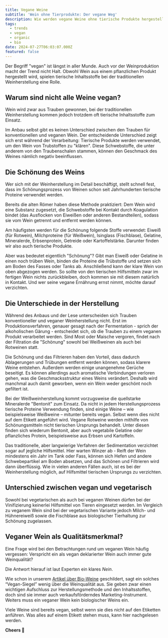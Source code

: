 ```yaml
---
title: Vegane Weine
subtitle: 'Wein ohne Tierprodukte: Der vegane Weg'
description: Wie werden vegane Weine ohne tierische Produkte hergestellt, welche Alternativen zur Schönung genutzt werden und bedeutet vegan immer Qualität?
tags:
  - trends
  - vegan
  - organic
  - bio
date: 2024-07-27T06:03:07.000Z
featured: false
---
```


Der Begriff "vegan" ist längst in aller Munde. Auch vor der Weinproduktion macht der Trend nicht Halt. Obwohl Wein aus einem pflanzlichen Produkt hergestellt wird, spielen tierische Inhaltsstoffe bei der traditionellen Weinherstellung eine Rolle.

## Warum sind nicht alle Weine vegan?

Wein wird zwar aus Trauben gewonnen, bei der traditionellen Weinherstellung kommen jedoch trotzdem oft tierische Inhaltsstoffe zum Einsatz.

Im Anbau selbst gibt es keinen Unterschied zwischen den Trauben für konventionellen und veganen Wein. Der entscheidende Unterschied zeigt sich erst während der Verarbeitung: Tierische Produkte werden verwendet, um den Wein von Trubstoffen zu "klären". Diese Schwebstoffe, die unter anderem von den Traubenschalen stammen, können den Geschmack des Weines nämlich negativ beeinflussen.

## Die Schönung des Weins

Wer sich mit der Weinherstellung im Detail beschäftigt, stellt schnell fest, dass im Schönungsprozess von Weinen schon seit Jahrhunderten tierische Proteine verwendet werden.

Bereits die alten Römer haben diese Methode praktiziert: Dem Wein wird eine Substanz zugesetzt, die Schwebstoffe bei Kontakt durch Koagulation bindet (das Ausflocken von Eiweißen oder anderen Bestandteilen), sodass sie vom Wein getrennt und entfernt werden können.

Am häufigsten werden für die Schönung folgende Stoffe verwendet: Eiweiß (für Rotwein), Milchproteine (für Weißwein), Isinglass (Fischblase), Gelatine, Mineralerde, Erbsenprotein, Getreide oder Kartoffelstärke. Darunter finden wir also auch tierische Produkte.

Aber was bedeutet eigentlich "Schönung"? Gibt man Eiweiß oder Gelatine in einen noch trüben Wein, binden die Proteine die Trübstoffe und setzen sich am Boden des Fasses oder Tanks ab. Anschließend kann der klare Wein von oben abgezogen werden. So sollte von den tierischen Hilfsmitteln zwar im fertigen Wein nichts zurückbleiben, doch kommen sie mit diesem natürlich in Kontakt. Und wer seine vegane Ernährung ernst nimmt, möchte darauf verzichten.

## Die Unterschiede in der Herstellung

Während des Anbaus und der Lese unterscheiden sich Trauben konventioneller und veganer Weinherstellung nicht. Erst im Produktionsverfahren, genauer gesagt nach der Fermentation - sprich der alkoholischen Gärung - entscheidet sich, ob die Trauben zu einem veganen Produkt verarbeitet werden. Sind Most oder Maische vergoren, findet nach der Filtration die "Schönung" sowohl bei Weißweinen als auch bei Rotweinen statt.

Die Schönung und das Filtrieren haben den Vorteil, dass dadurch Ablagerungen und Trübungen entfernt werden können, sodass klarere Weine entstehen. Außerdem werden einige unangenehme Gerüche beseitigt. Es können allerdings auch aromatische Verbindungen verloren gehen, was die Geschmacksstruktur eines Weins verändert. Deshalb wird manchmal auch damit geworben, wenn ein Wein weder geschönt noch gefiltert ist.

Bei der Weißweinherstellung kommt vorzugsweise die quellstarke Mineralerde "Bentonit" zum Einsatz. Da nicht in jedem Herstellungsprozess tierische Proteine Verwendung finden, sind einige Weine – wie beispielsweise Weißweine – mitunter bereits vegan. Selbst wenn dies nicht auf dem Etikett angeführt wird.
Vegane Rotweine werden mithilfe von Schönungsmitteln nicht tierischen Ursprungs behandelt. Unter diesen finden sich wiederum Bentonit, aber auch vegetabile Gelatine oder pflanzliches Protein, beispielsweise aus Erbsen und Kartoffeln.

Das traditionelle, aber langwierige Verfahren der Sedimentation verzichtet sogar auf jegliche Hilfsmittel. Hier warten Winzer ab - Reift der Wein mindestens ein Jahr im Tank oder Fass, können sich Hefen und andere Schwebepartikel am Boden absetzen, und das Schönen und Filtrieren wird dann überflüssig.
Wie in vielen anderen Fällen auch, ist es bei der Weinherstellung möglich, auf Hilfsmittel tierischen Ursprungs zu verzichten.

## Unterschied zwischen vegan und vegetarisch

Sowohl bei vegetarischen als auch bei veganen Weinen dürfen bei der Vinifizierung keinerlei Hilfsmittel von Tieren eingesetzt werden. Im Vergleich zu veganem Wein sind bei der vegetarischen Variante jedoch Milch- und Hühnereiweiß sowie die Fischblase aus biologischer Tierhaltung zur Schönung zugelassen.

## Veganer Wein als Qualitätsmerkmal?

Eine Frage wird bei den Betrachtungen rund um veganen Wein häufig vergessen: Verspricht ein als vegan deklarierter Wein auch immer gute Weinqualität?

Die Antwort hierauf ist laut Experten ein klares _Nein_.

Wie schon in unserem [Artikel über Bio-Weine](/de/blog/wines/bio-vs-organic) geschildert, sagt ein solches “Vegan-Siegel” wenig über die Weinqualität aus. Sie geben zwar einen wichtigen Aufschluss zur Herstellungsmethode und den Inhaltsstoffen, doch sind sie immer auch verkaufsförderndes Marketing-Instrument. Weiters muss ein veganer Wein kein biologischer Weins ein.

Viele Weine sind bereits vegan, selbst wenn sie dies nicht auf den Etiketten anführen. Was alles auf einem Etikett stehen muss, kann hier nachgelesen werden.

**Cheers 🍷**
